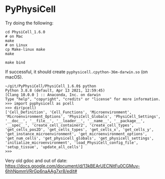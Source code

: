 # PyPhysiCell

Try doing the following:
```
cd PhysiCell_1.6.0
# on Mac
make
# on Linux
cp Make-linux make
make

make bind
```

If successful, it should create `pyphysicell.cpython-36m-darwin.so` (on macOS).

```
~/git/PyPhysiCell/PhysiCell_1.6.0$ python
Python 3.8.8 (default, Apr 13 2021, 12:59:45) 
[Clang 10.0.0 ] :: Anaconda, Inc. on darwin
Type "help", "copyright", "credits" or "license" for more information.
>>> import pyphysicell as pcell
>>> dir(pcell)
['Cell_Definition', 'Cell_Functions', 'Microenvironment', 'Microenvironment_Options', 'PhysiCell_Globals', 'PhysiCell_Settings', '__doc__', '__file__', '__loader__', '__name__', '__package__', '__spec__', 'create_cell_container2', 'create_cell_types', 'get_cells_pos2D', 'get_cells_types', 'get_cells_x', 'get_cells_y', 'get_instance_microenvironment', 'get_microenvironment_options', 'get_num_cells', 'get_physicell_globals', 'get_physicell_settings', 'initialize_microenvironment', 'load_PhysiCell_config_file', 'setup_tissue', 'update_all_cells']
>>> 
```

Very old gdoc and out of date:
https://docs.google.com/document/d/13kBEArUECNitFu0CGMuy-6hhNpmmVRrGp6naAAg7xr8/edit#
